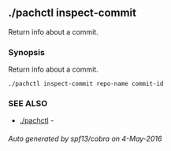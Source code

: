 ## ./pachctl inspect-commit

Return info about a commit.

### Synopsis


Return info about a commit.

```
./pachctl inspect-commit repo-name commit-id
```

### SEE ALSO
* [./pachctl](./pachctl.md)	 - 

###### Auto generated by spf13/cobra on 4-May-2016
